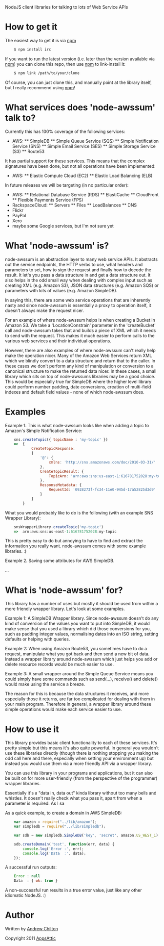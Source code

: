 NodeJS client libraries for talking to lots of Web Service APIs

# How to get it

The easiest way to get it is via [npm][]

``` bash
    $ npm install irc
```

If you want to run the latest version (i.e. later than the version available
via [npm][]) you can clone this repo, then use [npm][] to link-install it:

``` bash
    $ npm link /path/to/your/clone
```

Of course, you can just clone this, and manually point at the library itself,
but I really recommend using [npm][]!

# What services does 'node-awssum' talk to?

Currently this has 100% coverage of the following services:

* AWS:
** SimpleDB
** Simple Queue Service (SQS)
** Simple Notification Service (SNS)
** Simple Email Service (SES)
** Simple Storage Service (S3)
** Route53

It has partial support for these services. This means that the complex signatures have been done, but not all
operations have been implemented:

* AWS:
** Elastic Compute Cloud (EC2)
** Elastic Load Balancing (ELB)

In future releases we will be targeting (in no particular order):

* AWS:
** Relational Database Service (RDS)
** ElastiCache
** CloudFront
** Flexible Payments Service (FPS)
* RackspaceCloud:
** Servers
** Files
** LoadBalances
** DNS
* Flickr
* PayPal
* Xero
* maybe some Google services, but I'm not sure yet

# What 'node-awssum' is?

node-awssum is an abstraction layer to many web service APIs. It abstracts out the service endpoints, the HTTP verbs to
use, what headers and parameters to set, how to sign the request and finally how to decode the result. It let's you
pass a data structure in and get a data structure out. It also helps in the odd small way when dealing with complex
input such as creating XML (e.g. Amazon S3), JSON data structures (e.g. Amazon SQS) or parameters with lots of values
(e.g. Amazon SimpleDB).

In saying this, there are some web service operations that are inherently nasty and since node-awssum is essentially a
proxy to operation itself, it doesn't always make the request nicer.

For an example of where node-awssum helps is when creating a Bucket in Amazon S3. We take a 'LocationConstrain'
parameter in the 'createBucket' call and node-awssum takes that and builds a piece of XML which it needs to send with
the request. This makes it much easier to perform calls to the various web services and their individual operations.

However, there are also examples of where node-awssum can't really help make the operation nicer. Many of the Amazon
Web Services return XML which we blindly convert to a data structure and return that to the caller. In these cases we
don't perform any kind of manipulation or conversion to a canonical structure to make the returned data nicer. In these
cases, a small library which sits on top of node-awssums libraries may be a good choice. This would be especially true
for SimpleDB where the higher level library could perform number padding, date conversions, creation of multi-field
indexes and default field values - none of which node-awssum does.

# Examples

Example 1. This is what node-awssum looks like when adding a topic to Amazon's Simple Notification Service:

``` js
    sns.createTopic({ topicName : 'my-topic' })
    =>  {
            CreateTopicResponse:
            {
                '@': {
                    xmlns: 'http://sns.amazonaws.com/doc/2010-03-31/'
                },
                CreateTopicResult: {
                    TopicArn: 'arn:aws:sns:us-east-1:616781752028:my-topic'
                },
                ResponseMetadata: {
                    RequestId: '0928273f-fc34-11e0-945d-17a52825d3d9'
                }
            }
        }
```

What you would probably like to do is the following (with an example SNS Wrapper Library):

``` js
    snsWrapperLibrary.createTopic('my-topic')
    =>  arn:aws:sns:us-east-1:616781752028:my-topic
```

This is pretty easy to do but annoying to have to find and extract the information you really want. node-awssum comes
with some example libraries. :)

Example 2. Saving some attributes for AWS SimpleDB.

...

# What is 'node-awssum' for?

This library has a number of uses but mostly it should be used from within a more friendly wrapper library. Let's look
at some examples.

Example 1: A SimpleDB Wrapper library. Since node-awssum doesn't do any kind of conversion of the values you want to
put into SimpleDB, it would make sense that you used a library which did those conversions for you, such as padding
integer values, normalising dates into an ISO string, setting defaults or helping with queries.

Example 2: When using Amazon Route53, you sometimes have to do a request, manipulate what you got back and then send a
new bit of data. Instead a wrapper library around node-awssum which just helps you add or delete resource records would
be much easier to use.

Example 3: A small wrapper around the Simple Queue Service means you could simply have some commands such as send(...),
receive() and delete() would make using the service a breeze.

The reason for this is because the data structures it receives, and more especially those it returns, are far too
complicated for dealing with them in your main program. Therefore in general, a wrapper library around these simple
operations would make each service easier to use.

# How to use it

This library provides basic client functionality to each of these services. It's pretty simple but this means it's also
quite powerful. In general you wouldn't use these libraries directly (though there is nothing stopping you making the
odd call here and there, especially when setting your environment up) but instead you would use them via a more
friendly API via a wrapper library.

You can use this library in your programs and applications, but it can also be built on for more
user-friendly (from the perspective of the programmer) wrapper libraries.

Essentially it's a "data in, data out" kinda library without too many bells and whistles. It doesn't really check what
you pass it, apart from when a parameter is required. As I sa

As a quick example, to create a domain in AWS SimpleDB:

``` js
    var amazon = require("../lib/amazon");
    var simpledb = require("../lib/simpledb");

    var sdb = new simpledb.SimpleDB('key', 'secret', amazon.US_WEST_1);

    sdb.createDomain('test', function(err, data) {
        console.log('Error :', err);
        console.log('Data  :', data);
    });
```

A successful run outputs:

``` js
    Error : null
    Data  : { ok: true }
```

A non-successful run results in a true error value, just like any other idiomatic NodeJS. :)

[npm]: http://github.com/isaacs/npm

# Author

Written by [Andrew Chilton](http://www.chilts.org/blog/)

Copyright 2011 [AppsAttic](http://www.appsattic.com/)

